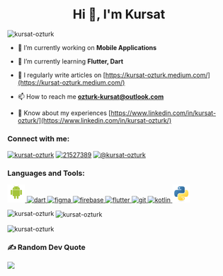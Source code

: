 <h1 align="center">Hi 👋, I'm Kursat</h1>

<p align="left"> <img src="https://komarev.com/ghpvc/?username=kursat-ozturk&label=Profile%20Views&color=000000&style=flat" alt="kursat-ozturk" /> </p>

- 🔭 I’m currently working on **Mobile Applications**

- 🌱 I’m currently learning **Flutter, Dart**

- 📝 I regularly write articles on [https://kursat-ozturk.medium.com/](https://kursat-ozturk.medium.com/)

- 📫 How to reach me **ozturk-kursat@outlook.com**

- 📄 Know about my experiences [https://www.linkedin.com/in/kursat-ozturk/](https://www.linkedin.com/in/kursat-ozturk/)

<h3 align="left">Connect with me:</h3>
<p align="left">
<a href="https://linkedin.com/in/kursat-ozturk" target="blank"><img align="center" src="https://raw.githubusercontent.com/rahuldkjain/github-profile-readme-generator/master/src/images/icons/Social/linked-in-alt.svg" alt="kursat-ozturk" height="30" width="40" /></a>
<a href="https://stackoverflow.com/users/21527389" target="blank"><img align="center" src="https://raw.githubusercontent.com/rahuldkjain/github-profile-readme-generator/master/src/images/icons/Social/stack-overflow.svg" alt="21527389" height="30" width="40" /></a>
<a href="https://medium.com/@kursat-ozturk" target="blank"><img align="center" src="https://raw.githubusercontent.com/rahuldkjain/github-profile-readme-generator/master/src/images/icons/Social/medium.svg" alt="@kursat-ozturk" height="30" width="40" /></a>
</p>

<h3 align="left">Languages and Tools:</h3>
<p align="left"> <a href="https://developer.android.com" target="_blank" rel="noreferrer"> <img src="https://raw.githubusercontent.com/devicons/devicon/master/icons/android/android-original-wordmark.svg" alt="android" width="40" height="40"/> </a> <a href="https://dart.dev" target="_blank" rel="noreferrer"> <img src="https://www.vectorlogo.zone/logos/dartlang/dartlang-icon.svg" alt="dart" width="40" height="40"/> </a> <a href="https://www.figma.com/" target="_blank" rel="noreferrer"> <img src="https://www.vectorlogo.zone/logos/figma/figma-icon.svg" alt="figma" width="40" height="40"/> </a> <a href="https://firebase.google.com/" target="_blank" rel="noreferrer"> <img src="https://www.vectorlogo.zone/logos/firebase/firebase-icon.svg" alt="firebase" width="40" height="40"/> </a> <a href="https://flutter.dev" target="_blank" rel="noreferrer"> <img src="https://www.vectorlogo.zone/logos/flutterio/flutterio-icon.svg" alt="flutter" width="40" height="40"/> </a> <a href="https://git-scm.com/" target="_blank" rel="noreferrer"> <img src="https://www.vectorlogo.zone/logos/git-scm/git-scm-icon.svg" alt="git" width="40" height="40"/> </a> <a href="https://kotlinlang.org" target="_blank" rel="noreferrer"> <img src="https://www.vectorlogo.zone/logos/kotlinlang/kotlinlang-icon.svg" alt="kotlin" width="40" height="40"/> </a> <a href="https://www.python.org" target="_blank" rel="noreferrer"> <img src="https://raw.githubusercontent.com/devicons/devicon/master/icons/python/python-original.svg" alt="python" width="40" height="40"/> </a> </p>

<p><img align="left" src="https://github-readme-stats.vercel.app/api/top-langs?username=kursat-ozturk&show_icons=true&theme=dark&title_color=43d2fc&text_color=fec200&bg_color=000000&hide_border=true&locale=en&layout=compact" alt="kursat-ozturk" /></p>

<p>&nbsp;<img align="center" src="https://github-readme-stats.vercel.app/api?username=kursat-ozturk&show_icons=true&theme=dark&title_color=43d2fc&text_color=fec200&bg_color=000000&hide_border=true&locale=en" alt="kursat-ozturk" /></p>

<p><img align="center" src="https://github-readme-streak-stats.herokuapp.com/?user=kursat-ozturk&theme=highcontrast&hide_border=true" alt="kursat-ozturk" /></p>

### ✍️ Random Dev Quote
![](https://quotes-github-readme.vercel.app/api?type=horizontal&theme=dark&hide_border=true)

